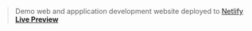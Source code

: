<blockquote>
<p>Demo web and appplication development website deployed to <a href="https://www.netlify.com/">Netlify</a> <b><a href="https://frosty-mirzakhani-787658.netlify.app/index.html" rel="nofollow">Live Preview</a></b></p>
</blockquote>
